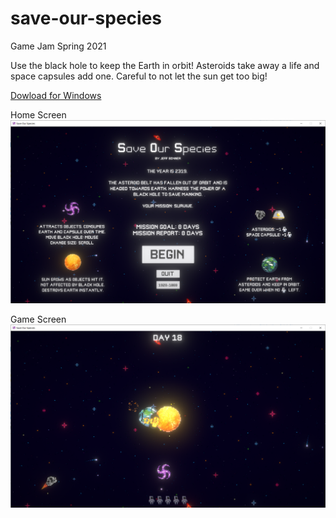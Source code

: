 # save-our-species
Game Jam Spring 2021

Use the black hole to keep the Earth in orbit! Asteroids take away a life and space capsules add one. Careful to not let the sun get too big!

[Dowload for Windows](https://github.com/jbonner50/save-our-species/blob/main/SaveOurSpecies.zip)

Home Screen
![Home Screen](https://github.com/jbonner50/save-our-species/blob/main/home.png?raw=true)

Game Screen
![Game Screen](https://github.com/jbonner50/save-our-species/blob/main/game.png?raw=true)
